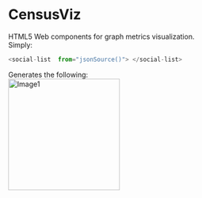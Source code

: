 CensusViz
==========

HTML5 Web components for graph metrics visualization.   
Simply:   
```javascript
<social-list  from="jsonSource()"> </social-list>
```   
Generates the following:  
<img src="http://cl.ly/image/3g2U063r3J2R/in1.png" alt="Image1" style="width: 225px;"/>